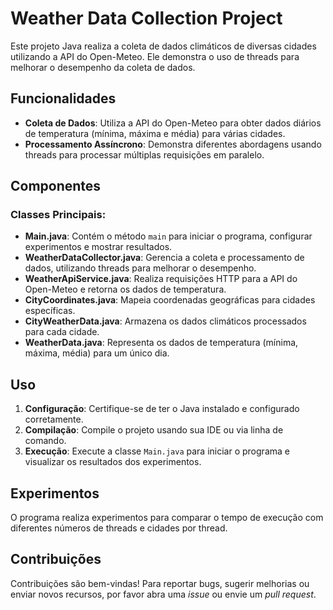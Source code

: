 # Weather Data Collection Project

Este projeto Java realiza a coleta de dados climáticos de diversas cidades utilizando a API do Open-Meteo. Ele demonstra o uso de threads para melhorar o desempenho da coleta de dados.

## Funcionalidades

- **Coleta de Dados**: Utiliza a API do Open-Meteo para obter dados diários de temperatura (mínima, máxima e média) para várias cidades.
- **Processamento Assíncrono**: Demonstra diferentes abordagens usando threads para processar múltiplas requisições em paralelo.

## Componentes

### Classes Principais:

- **Main.java**: Contém o método `main` para iniciar o programa, configurar experimentos e mostrar resultados.
- **WeatherDataCollector.java**: Gerencia a coleta e processamento de dados, utilizando threads para melhorar o desempenho.
- **WeatherApiService.java**: Realiza requisições HTTP para a API do Open-Meteo e retorna os dados de temperatura.
- **CityCoordinates.java**: Mapeia coordenadas geográficas para cidades específicas.
- **CityWeatherData.java**: Armazena os dados climáticos processados para cada cidade.
- **WeatherData.java**: Representa os dados de temperatura (mínima, máxima, média) para um único dia.

## Uso

1. **Configuração**: Certifique-se de ter o Java instalado e configurado corretamente.
2. **Compilação**: Compile o projeto usando sua IDE ou via linha de comando.
3. **Execução**: Execute a classe `Main.java` para iniciar o programa e visualizar os resultados dos experimentos.

## Experimentos

O programa realiza experimentos para comparar o tempo de execução com diferentes números de threads e cidades por thread.

## Contribuições

Contribuições são bem-vindas! Para reportar bugs, sugerir melhorias ou enviar novos recursos, por favor abra uma *issue* ou envie um *pull request*.

